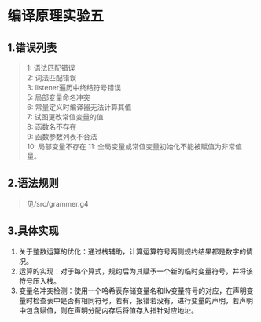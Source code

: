 # 编译原理实验五

## 1.错误列表
> 1: 语法匹配错误  
> 2: 词法匹配错误   
> 3: listener遍历中终结符号错误  
> 5: 局部变量命名冲突   
> 6: 常量定义时编译器无法计算其值  
> 7: 试图更改常值变量的值  
> 8: 函数名不存在  
> 9: 函数参数列表不合法  
> 10: 局部变量不存在
> 11: 全局变量或常值变量初始化不能被赋值为非常值量。


## 2.语法规则
> 见/src/grammer.g4



## 3.具体实现

1. 关于整数运算的优化：通过栈辅助，计算运算符号两侧规约结果都是数字的情况。
2. 运算的实现：对于每个算式，规约后为其赋予一个新的临时变量符号，并将该符号压入栈。
3. 变量名冲突检测：使用一个哈希表存储变量名和llv变量符号的对应，在声明变量时检查表中是否有相同符号，若有，报错若没有，进行变量的声明，若声明中包含赋值，则在声明分配内存后将值存入指针对应地址。